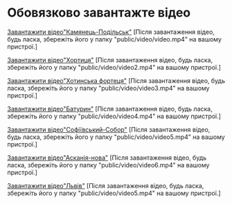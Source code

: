 # Обовязково завантажте відео
[Завантажити відео"Камянець-Подільськ"](https://drive.google.com/file/d/1-cIJ5XmICiEwaM7dCsyAtNcOLObELWlg/view?usp=sharing)
[Після завантаження відео, будь ласка, збережіть його у папку "public/video/video.mp4" на вашому пристрої.]

[Завантажити відео"Хортиця"](https://drive.google.com/file/d/19gw-IMIOfvhM7ZcETSeuhAieTTqtw9bY/view?usp=sharing)
[Після завантаження відео, будь ласка, збережіть його у папку "public/video/video2.mp4" на вашому пристрої.]

[Завантажити відео"Хотинська фортеця"](https://drive.google.com/file/d/1bLwFbYKK3MjGrVFOLo7hMbmjorMCbJ8N/view?usp=sharing)
[Після завантаження відео, будь ласка, збережіть його у папку "public/video/video3.mp4" на вашому пристрої.]


[Завантажити відео"Батурин"](https://drive.google.com/file/d/1VTwAaC-XKpiJ9aEKP67IkNg0UU1c000O/view)
[Після завантаження відео, будь ласка, збережіть його у папку "public/video/video4.mp4" на вашому пристрої.]

[Завантажити відео"Софіївський-Собор"](https://drive.google.com/file/d/1gEZQE4CDBuxS5l1vONbUCsq57Bm90gsX/view?usp=sharing)
[Після завантаження відео, будь ласка, збережіть його у папку "public/video/video5.mp4" на вашому пристрої.]


[Завантажити відео"Асканія-нова"](https://drive.google.com/file/d/1dLzc-2qAe1moscweZRYr70W9Q_1jnIo0/view?usp=sharing)
[Після завантаження відео, будь ласка, збережіть його у папку "public/video/video6.mp4" на вашому пристрої.]

[Завантажити відео"Львів"](https://drive.google.com/file/d/1-D4ALQOEAuSyKclTiWdlHe8DNg4CpyG1/view?usp=sharing)
[Після завантаження відео, будь ласка, збережіть його у папку "public/video/video5.mp4" на вашому пристрої.]
